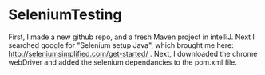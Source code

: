 # SeleniumTesting
First, I made a new github repo, and a fresh Maven project in intelliJ. Next I searched google for "Selenium setup Java", which brought me here: http://seleniumsimplified.com/get-started/ . Next, I downloaded the chrome webDriver and added the selenium dependancies to the pom.xml file.  
